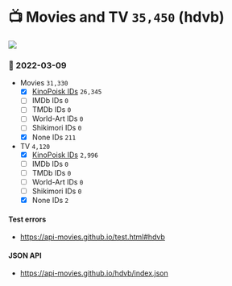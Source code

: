 # :tv: Movies and TV `35,450` (hdvb)

<a href="https://API-Movies.github.io"><img src="https://API-Movies.github.io/banner.png?cache"></a>

### :date: 2022-03-09
- Movies `31,330`
  - [x] <a href="https://API-Movies.github.io/hdvb/movie_kinopoisk_ids.json">KinoPoisk IDs</a> `26,345`
  - [ ] IMDb IDs `0`
  - [ ] TMDb IDs `0`
  - [ ] World-Art IDs `0`
  - [ ] Shikimori IDs `0`
  - [x] None IDs `211`
- TV `4,120`
  - [x] <a href="https://API-Movies.github.io/hdvb/tv_kinopoisk_ids.json">KinoPoisk IDs</a> `2,996`
  - [ ] IMDb IDs `0`
  - [ ] TMDb IDs `0`
  - [ ] World-Art IDs `0`
  - [ ] Shikimori IDs `0`
  - [x] None IDs `2`
#### Test errors
- <a href='https://api-movies.github.io/test.html#hdvb'>https://api-movies.github.io/test.html#hdvb</a>
#### JSON API
- <a href='https://api-movies.github.io/hdvb/index.json'>https://api-movies.github.io/hdvb/index.json</a>
